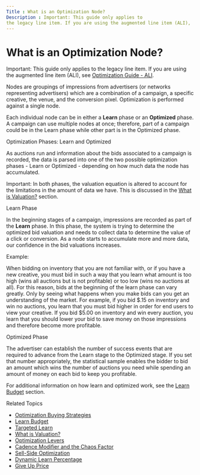 ```yaml
---
Title : What is an Optimization Node?
Description : Important: This guide only applies to
the legacy line item. If you are using the augmented line item (ALI),
---
```



# What is an Optimization Node?





Important: This guide only applies to
the legacy line item. If you are using the augmented line item (ALI),
see
<a href="optimization-guide-ali.html" class="xref">Optimization Guide -
ALI</a>.



Nodes are groupings of impressions from advertisers (or networks
representing advertisers) which are a combination of a campaign, a
specific creative, the venue, and the conversion pixel. Optimization is
performed against a single node.

Each individual node can be in either a **Learn** phase or an
**Optimized** phase. A campaign can use multiple nodes at once;
therefore, part of a campaign could be in the Learn phase while other
part is in the Optimized phase.

Optimization Phases: Learn and Optimized

As auctions run and information about the bids associated to a campaign
is recorded, the data is parsed into one of the two possible
optimization phases - Learn or Optimized - depending on how much data
the node has accumulated.



Important: In both phases, the
valuation equation is altered to account for the limitations in the
amount of data we have. This is discussed in the
<a href="what-is-valuation.html" class="xref">What is Valuation?</a>
section.



Learn Phase

In the beginning stages of a campaign, impressions are recorded as part
of the **Learn** phase. In this phase, the system is trying to determine
the optimized bid valuation and needs to collect data to determine the
value of a click or conversion. As a node starts to accumulate more and
more data, our confidence in the bid valuations increases.

Example:

When bidding on inventory that you are not familiar with, or if you have
a new creative, you must bid in such a way that you learn what amount is
too high (wins all auctions but is not profitable) or too low (wins no
auctions at all). For this reason, bids at the beginning of the learn
phase can vary greatly. Only by seeing what happens when you make bids
can you get an understanding of the market. For example, if you bid $.15
on inventory and win no auctions, you learn that you must bid higher in
order for end users to view your creative. If you bid $5.00 on inventory
and win every auction, you learn that you should lower your bid to save
money on those impressions and therefore become more profitable.

Optimized Phase

The advertiser can establish the number of success events that are
required to advance from the Learn stage to the Optimized stage. If you
set that number appropriately, the statistical sample enables the bidder
to bid an amount which wins the number of auctions you need while
spending an amount of money on each bid to keep you profitable.

For additional information on how learn and optimized work, see the
<a href="learn-budget.html" class="xref">Learn Budget</a> section.

Related Topics

- <a href="optimization-buying-strategies.html" class="xref">Optimization
  Buying Strategies</a>
- <a href="learn-budget.html" class="xref">Learn Budget</a>
- <a href="targeted-learn.html" class="xref">Targeted Learn</a>
- <a href="what-is-valuation.html" class="xref">What is Valuation?</a>
- <a href="optimization-levers.html" class="xref">Optimization Levers</a>
- <a href="cadence-modifier-and-the-chaos-factor.html"
  class="xref">Cadence Modifier and the Chaos Factor</a>
- <a href="sell-side-optimization.html" class="xref">Sell-Side
  Optimization</a>
- <a href="dynamic-learn-percentage.html" class="xref">Dynamic Learn
  Percentage</a>
- <a href="give-up-price.html" class="xref">Give Up Price</a>




